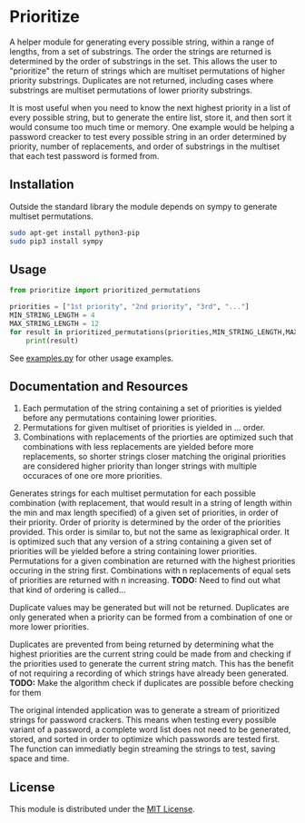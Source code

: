 # Prioritize
A helper module for generating every possible string, within a range of lengths, from a set of substrings.  The order the strings are returned is determined by the order of substrings in the set.  This allows the user to "prioritize" the return of strings which are multiset permutations of higher priority substrings. Duplicates are not returned, including cases where substrings are multiset permutations of lower priority substrings.

It is most useful when you need to know the next highest priority in a list of every possible string, but to generate the entire list, store it, and then sort it would consume too much time or memory.  One example would be helping a password creacker to test every possible string in an order determined by priority, number of replacements, and order of substrings in the multiset that each test password is formed from.

## Installation
Outside the standard library the module depends on sympy to generate multiset permutations.
```sh
sudo apt-get install python3-pip
sudo pip3 install sympy
```

## Usage
```python
from prioritize import prioritized_permutations

priorities = ["1st priority", "2nd priority", "3rd", "..."]
MIN_STRING_LENGTH = 4
MAX_STRING_LENGTH = 12
for result in prioritized_permutations(priorities,MIN_STRING_LENGTH,MAX_STRING_LENGTH):
    print(result)
```

See [examples.py](/examples.py) for other usage examples.

## Documentation and Resources


  1. Each permutation of the string containing a set of priorities is yielded before any permutations containing lower priorities.
  2. Permutations for given multiset of priorities is yielded in ... order.
  3. Combinations  with replacements of the priorties are optimized such that combinations with less replacements are yielded before more replacements, so shorter strings closer matching the original priorities are considered higher priority than longer strings with multiple occuraces of one ore more priorities.


Generates strings for each multiset permutation for each possible combination (with replacement, that would result in a string of length within the min and max length specified) of a given set of priorities, in order of their priority. Order of priority is determined by the order of the priorities provided. This order is similar to, but not the same as lexigraphical order. It is optimized such that any version of a string containing a given set of priorities will be yielded before a string containing lower priorities. Permutations for a given combination are returned with the highest priorities occuring in the
string first. Combinations with n replacements of equal sets of priorities are returned with n increasing.
**TODO:** Need to find out what that kind of ordering is called...

Duplicate values may be generated but will not be returned. Duplicates are only generated when a priority can be formed from a combination of one or more lower priorities.

Duplicates are prevented from being returned by determining what the highest priorities are the current string could be made from and checking if the priorities used to generate the current string match. This has the benefit of not requiring a recording of which strings have already been generated.
**TODO:** Make the algorithm check if duplicates are possible before checking for them

The original intended application was to generate a stream of prioritized strings for password crackers. This means when testing every possible variant of a password, a complete word list does not need to be generated, stored, and sorted in order to optimize which passwords are tested first.  The function can immediatly begin streaming the strings to test, saving space and time.

## License
This module is distributed under the [MIT License](/LICENSE).
